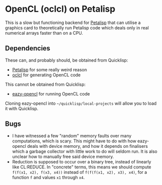 # OpenCL (oclcl) on Petalisp

This is a slow but functioning backend for [Petalisp](https://github.com/marcoheisig/Petalisp)
that can utilise a graphics card to theoretically run Petalisp code which deals only in real 
numerical arrays faster than on a CPU.

## Dependencies

These can, and probably should, be obtained from Quicklisp:

- [Petalisp](https://github.com/marcoheisig/Petalisp) for some really weird reason
- [oclcl](https://github.com/guicho271828/eazy-opencl) for generating OpenCL code

This cannot be obtained from Quicklisp:

- [eazy-opencl](https://github.com/guicho271828/eazy-opencl) for running OpenCL code

Cloning eazy-opencl into `~/quicklisp/local-projects` will allow you to load it with Quicklisp.

## Bugs

- I have witnessed a few "random" memory faults over many computations, which is scary.
  This might have to do with how eazy-opencl deals with device memory, and how it depends on
  finalisers which a garbage collector with little work to do will seldom run. It is also
  unclear how to manually free said device memory.
- Reduction is supposed to occur over a binary tree, instead of linearly like CL:REDUCE.
  In "concrete" terms, this means we should compute `f(f(x1, x2), f(x3, x4))` instead of
  `f(f(f(x1, x2), x3), x4)`, for a function `f` and values `x1` through `x4`.
